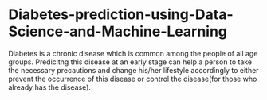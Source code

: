 # Diabetes-prediction-using-Data-Science-and-Machine-Learning
Diabetes is a chronic disease which is common among the people of all age groups. Predicitng this disease at an early stage can help a person to take the necessary precautions and change his/her lifestyle accordingly to either prevent the occurrence of this disease or control the disease(for those who already has the disease).
